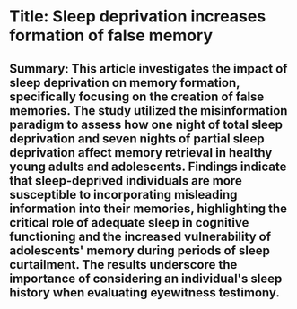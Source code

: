 # Title: Sleep deprivation increases formation of false memory

## Summary: This article investigates the impact of sleep deprivation on memory formation, specifically focusing on the creation of false memories. The study utilized the misinformation paradigm to assess how one night of total sleep deprivation and seven nights of partial sleep deprivation affect memory retrieval in healthy young adults and adolescents. Findings indicate that sleep-deprived individuals are more susceptible to incorporating misleading information into their memories, highlighting the critical role of adequate sleep in cognitive functioning and the increased vulnerability of adolescents' memory during periods of sleep curtailment. The results underscore the importance of considering an individual's sleep history when evaluating eyewitness testimony.